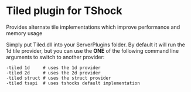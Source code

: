 # Tiled plugin for TShock 
Provides alternate tile implementations which improve performance and memory usage


Simply put Tiled.dll into your ServerPlugins folder. By default it will run the 1d tile provider, but you can use the **ONE** of the following command line arguments to switch to another provider:

```
-tiled 1d     # uses the 1d provider
-tiled 2d     # uses the 2d provider
-tiled struct # uses the struct provider
-tiled tsapi  # uses tshocks default implementation
```